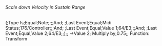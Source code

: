 ###### Scale down Velocity in Sustain Range
(;Type Is;Equal;Note;;;;And;
 ;Last Event;Equal;Midi Status;176/Controller;;;And;
 ;Last Event;Equal;Value 1;64/E3;;;And;
 ;Last Event;Equal;Value 2;64/E3;;);;
->Value 2; Multiply by;0.75;;
Function: Transform
